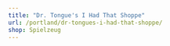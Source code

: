 ```yaml
---
title: "Dr. Tongue's I Had That Shoppe"
url: /portland/dr-tongues-i-had-that-shoppe/
shop: Spielzeug
---
```

